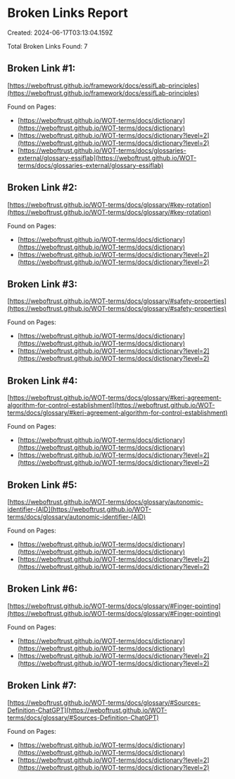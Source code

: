 # Broken Links Report

Created: 2024-06-17T03:13:04.159Z

Total Broken Links Found: 7

## Broken Link #1:
[https://weboftrust.github.io/framework/docs/essifLab-principles](https://weboftrust.github.io/framework/docs/essifLab-principles)

Found on Pages:

- [https://weboftrust.github.io/WOT-terms/docs/dictionary](https://weboftrust.github.io/WOT-terms/docs/dictionary)
- [https://weboftrust.github.io/WOT-terms/docs/dictionary?level=2](https://weboftrust.github.io/WOT-terms/docs/dictionary?level=2)
- [https://weboftrust.github.io/WOT-terms/docs/glossaries-external/glossary-essiflab](https://weboftrust.github.io/WOT-terms/docs/glossaries-external/glossary-essiflab)


## Broken Link #2:
[https://weboftrust.github.io/WOT-terms/docs/glossary/#key-rotation](https://weboftrust.github.io/WOT-terms/docs/glossary/#key-rotation)

Found on Pages:

- [https://weboftrust.github.io/WOT-terms/docs/dictionary](https://weboftrust.github.io/WOT-terms/docs/dictionary)
- [https://weboftrust.github.io/WOT-terms/docs/dictionary?level=2](https://weboftrust.github.io/WOT-terms/docs/dictionary?level=2)


## Broken Link #3:
[https://weboftrust.github.io/WOT-terms/docs/glossary/#safety-properties](https://weboftrust.github.io/WOT-terms/docs/glossary/#safety-properties)

Found on Pages:

- [https://weboftrust.github.io/WOT-terms/docs/dictionary](https://weboftrust.github.io/WOT-terms/docs/dictionary)
- [https://weboftrust.github.io/WOT-terms/docs/dictionary?level=2](https://weboftrust.github.io/WOT-terms/docs/dictionary?level=2)


## Broken Link #4:
[https://weboftrust.github.io/WOT-terms/docs/glossary/#keri-agreement-algorithm-for-control-establishment](https://weboftrust.github.io/WOT-terms/docs/glossary/#keri-agreement-algorithm-for-control-establishment)

Found on Pages:

- [https://weboftrust.github.io/WOT-terms/docs/dictionary](https://weboftrust.github.io/WOT-terms/docs/dictionary)
- [https://weboftrust.github.io/WOT-terms/docs/dictionary?level=2](https://weboftrust.github.io/WOT-terms/docs/dictionary?level=2)


## Broken Link #5:
[https://weboftrust.github.io/WOT-terms/docs/glossary/autonomic-identifier-(AID](https://weboftrust.github.io/WOT-terms/docs/glossary/autonomic-identifier-(AID)

Found on Pages:

- [https://weboftrust.github.io/WOT-terms/docs/dictionary](https://weboftrust.github.io/WOT-terms/docs/dictionary)
- [https://weboftrust.github.io/WOT-terms/docs/dictionary?level=2](https://weboftrust.github.io/WOT-terms/docs/dictionary?level=2)


## Broken Link #6:
[https://weboftrust.github.io/WOT-terms/docs/glossary/#Finger-pointing](https://weboftrust.github.io/WOT-terms/docs/glossary/#Finger-pointing)

Found on Pages:

- [https://weboftrust.github.io/WOT-terms/docs/dictionary](https://weboftrust.github.io/WOT-terms/docs/dictionary)
- [https://weboftrust.github.io/WOT-terms/docs/dictionary?level=2](https://weboftrust.github.io/WOT-terms/docs/dictionary?level=2)


## Broken Link #7:
[https://weboftrust.github.io/WOT-terms/docs/glossary/#Sources-Definition-ChatGPT](https://weboftrust.github.io/WOT-terms/docs/glossary/#Sources-Definition-ChatGPT)

Found on Pages:

- [https://weboftrust.github.io/WOT-terms/docs/dictionary](https://weboftrust.github.io/WOT-terms/docs/dictionary)
- [https://weboftrust.github.io/WOT-terms/docs/dictionary?level=2](https://weboftrust.github.io/WOT-terms/docs/dictionary?level=2)


